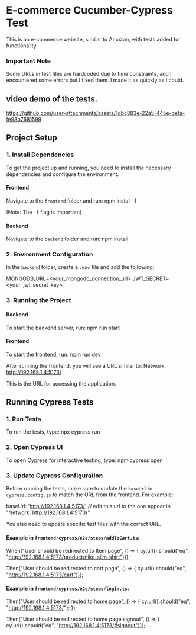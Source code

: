 # E-commerce Cucumber-Cypress Test

This is an e-commerce website, similar to Amazon, with tests added for functionality.

### Important Note

Some URLs in test files are hardcoded due to time constraints, and I encountered some errors but I fixed them. I made it as quickly as I could.

## video demo of the tests.



https://github.com/user-attachments/assets/1dbc883e-22a5-445e-befa-fe93b7681599



## Project Setup

### 1. Install Dependencies

To get the project up and running, you need to install the necessary dependencies and configure the environment.

#### Frontend

Navigate to the `frontend` folder and run:
npm install -f

(Note: The `-f` flag is important)

#### Backend

Navigate to the `backend` folder and run:
npm install

### 2. Environment Configuration

In the `backend` folder, create a `.env` file and add the following:

MONGODB_URL=<your_mongodb_connection_url> JWT_SECRET=<your_jwt_secret_key>

### 3. Running the Project

#### Backend

To start the backend server, run:
npm run start

#### Frontend

To start the frontend, run:
npm run dev

After running the frontend, you will see a URL similar to:
Network: http://192.168.1.4:5173/

This is the URL for accessing the application.

## Running Cypress Tests

### 1. Run Tests

To run the tests, type:
npx cypress run

### 2. Open Cypress UI

To open Cypress for interactive testing, type:
npm cypress open

### 3. Update Cypress Configuration

Before running the tests, make sure to update the `baseUrl` in `cypress.config.js` to match the URL from the frontend. For example:

baseUrl: 'http://192.168.1.4:5173/' // edit this url to the one appear in "Network: http://192.168.1.4:5173/"

You also need to update specific test files with the correct URL.

#### Example in `frontend/cypress/e2e/steps/addToCart.ts`:

When("User should be redirected to Item page", () => { cy.url().should("eq", "http://192.168.1.4:5173/product/nike-slim-shirt")});

Then("User should be redirected to cart page", () => { cy.url().should("eq", "http://192.168.1.4:5173/cart")});

#### Example in `frontend/cypress/e2e/steps/login.ts`:

Then("User should be redirected to home page", () => { cy.url().should("eq", "http://192.168.1.4:5173/"); });

Then("User should be redirected to home page signout", () => { cy.url().should("eq", "http://192.168.1.4:5173/#signout")});
